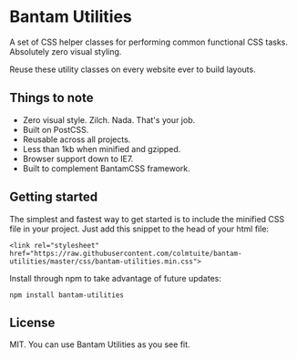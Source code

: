 # Bantam Utilities

A set of CSS helper classes for performing common functional CSS tasks. Absolutely zero visual styling.

Reuse these utility classes on every website ever to build layouts.

## Things to note

- Zero visual style. Zilch. Nada. That's your job.
- Built on PostCSS.
- Reusable across all projects.
- Less than 1kb when minified and gzipped.
- Browser support down to IE7.
- Built to complement BantamCSS framework.

## Getting started

The simplest and fastest way to get started is to include the minified CSS file in your project. Just add this snippet to the head of your html file:

    <link rel="stylesheet" href="https://raw.githubusercontent.com/colmtuite/bantam-utilities/master/css/bantam-utilities.min.css">

Install through npm to take advantage of future updates:

    npm install bantam-utilities

## License

MIT. You can use Bantam Utilities as you see fit.
